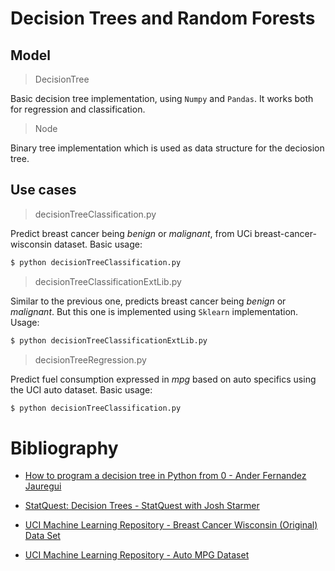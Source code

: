 # Decision Trees and Random Forests

## Model

> DecisionTree 

Basic decision tree implementation, using `Numpy` and `Pandas`. It works both for regression and classification.

> Node

Binary tree implementation which is used as data structure for the deciosion tree.



## Use cases


> decisionTreeClassification.py

Predict breast cancer being *benign* or *malignant*, from UCi breast-cancer-wisconsin dataset. Basic usage:

```bash
$ python decisionTreeClassification.py
```


> decisionTreeClassificationExtLib.py

Similar to the previous one, predicts breast cancer being *benign* or *malignant*. But this one is implemented using `Sklearn` implementation. Usage:

```bash
$ python decisionTreeClassificationExtLib.py
```


> decisionTreeRegression.py

Predict fuel consumption expressed in *mpg* based on auto specifics using the UCI auto dataset. Basic usage:

```bash
$ python decisionTreeClassification.py
```




# Bibliography 

* [ How to program a decision tree in Python from 0 - Ander Fernandez Jauregui](https://anderfernandez.com/en/blog/code-decision-tree-python-from-scratch/)

* [ StatQuest: Decision Trees - StatQuest with Josh Starmer ](https://www.youtube.com/watch?v=7VeUPuFGJHk)

* [ UCI Machine Learning Repository - Breast Cancer Wisconsin (Original) Data Set](https://archive.ics.uci.edu/ml/datasets/Breast+Cancer+Wisconsin+%28Original%29)

* [ UCI Machine Learning Repository - Auto MPG Dataset](https://archive-beta.ics.uci.edu/ml/datasets/auto+mpg)
